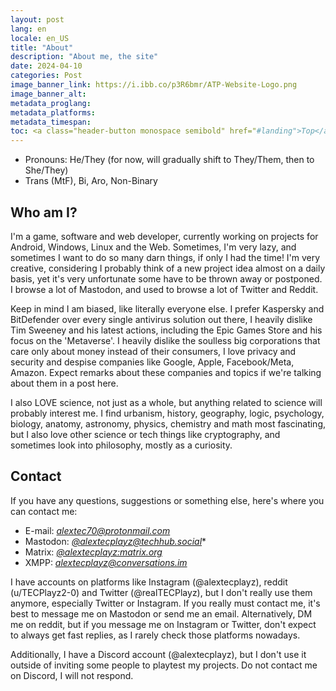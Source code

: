 ```yaml
---
layout: post
lang: en
locale: en_US
title: "About"
description: "About me, the site"
date: 2024-04-10
categories: Post
image_banner_link: https://i.ibb.co/p3R6bmr/ATP-Website-Logo.png
image_banner_alt:
metadata_proglang:
metadata_platforms:
metadata_timespan:
toc: <a class="header-button monospace semibold" href="#landing">Top</a><br><a class="header-button monospace semibold" href="#who-am-i">Who am I?</a><br><a class="header-button monospace semibold" href="#contact">Contact</a>
---
```


- Pronouns: He/They (for now, will gradually shift to They/Them, then to She/They)
- Trans (MtF), Bi, Aro, Non-Binary

## Who am I?
I'm a game, software and web developer, currently working on projects for Android, Windows, Linux and the Web. Sometimes, I'm very lazy, and sometimes I want to do so many darn things, if only I had the time! I'm very creative, considering I probably think of a new project idea almost on a daily basis, yet it's very unfortunate some have to be thrown away or postponed. I browse a lot of Mastodon, and used to browse a lot of Twitter and Reddit.

Keep in mind I am biased, like literally everyone else. I prefer Kaspersky and BitDefender over every single antivirus solution out there, I heavily dislike Tim Sweeney and his latest actions, including the Epic Games Store and his focus on the 'Metaverse'. I heavily dislike the soulless big corporations that care only about money instead of their consumers, I love privacy and security and despise companies like Google, Apple, Facebook/Meta, Amazon. Expect remarks about these companies and topics if we're talking about them in a post here.

I also LOVE science, not just as a whole, but anything related to science will probably interest me. I find urbanism, history, geography, logic, psychology, biology, anatomy, astronomy, physics, chemistry and math most fascinating, but I also love other science or tech things like cryptography, and sometimes look into philosophy, mostly as a curiosity.

## Contact
If you have any questions, suggestions or something else, here's where you can contact me:
-  E-mail: [*alextec70@protonmail.com*](mailto:alextec70@protonmail.com)
-  Mastodon: [*@alextecplayz@techhub.social*](https://techhub.social/@AlexTECPlayz)*
- Matrix: [*@alextecplayz:matrix.org*](https://matrix.to/#/@alextecplayz:matrix.org)
- XMPP: *alextecplayz@conversations.im*

I have accounts on platforms like Instagram (@alextecplayz), reddit (u/TECPlayz2-0) and Twitter (@realTECPlayz), but I don't really use them anymore, especially Twitter or Instagram. If you really must contact me, it's best to message me on Mastodon or send me an email. Alternatively, DM me on reddit, but if you message me on Instagram or Twitter, don't expect to always get fast replies, as I rarely check those platforms nowadays.

Additionally, I have a Discord account (@alextecplayz), but I don't use it outside of inviting some people to playtest my projects. Do not contact me on Discord, I will not respond.
